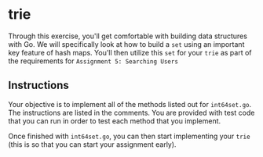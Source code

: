 # trie

Through this exercise, you'll get comfortable with building data structures with Go.
We will specifically look at how to build a `set` using an important key feature of 
hash maps. You'll then utilize this `set` for your `trie` as part of the requirements for
`Assignment 5: Searching Users`

## Instructions 
Your objective is to implement all of the methods listed out for `int64set.go`. 
The instructions are listed in the comments. You are provided with test code that you can run 
in order to test each method that you implement. 

Once finished with `int64set.go`, you can then start implementing your `trie` 
(this is so that you can start your assignment early). 
